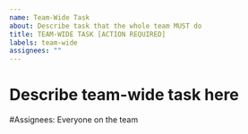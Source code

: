 ```yaml
---
name: Team-Wide Task
about: Describe task that the whole team MUST do
title: TEAM-WIDE TASK [ACTION REQUIRED]
labels: team-wide
assignees: ""
---
```


# Describe team-wide task here

#Assignees: Everyone on the team
